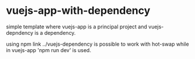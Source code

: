 # vuejs-app-with-dependency

simple template where vuejs-app is a principal project and vuejs-depndency is a dependency.

using npm link ../vuejs-dependency is possible to work with hot-swap while in vuejs-app 'npm run dev' is used.
